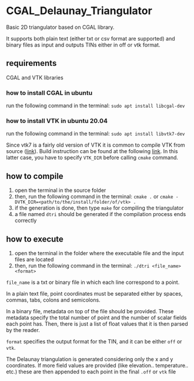 # CGAL_Delaunay_Triangulator
Basic 2D triangulator based on CGAL library.

It supports both plain text (either txt or csv format are supported) and binary files as input and outputs TINs either in off or vtk format.

## requirements

CGAL and VTK libraries

### how to install CGAL in ubuntu
run the following command in the terminal: `sudo apt install libcgal-dev`

### how to install VTK in ubuntu 20.04
run the following command in the terminal: `sudo apt install libvtk7-dev`

Since vtk7 is a fairly old version of VTK it is common to compile VTK from source ([link](https://vtk.org/download/)). 
Build instruction can be found at the following [link](https://gitlab.kitware.com/vtk/vtk/-/blob/master/Documentation/docs/build_instructions/build.md).
In this latter case, you have to specify `VTK_DIR` before calling `cmake` command.

## how to compile

1. open the terminal in the source folder
2. then, run the following command in the terminal: `cmake .` or `cmake -DVTK_DIR=<path/to/the/install/folder/of/vtk> .`
3. if the generation is done, then type `make` for compiling the triangulator
4. a file named `dtri` should be generated if the compilation process ends correctly

## how to execute

1. open the terminal in the folder where the executable file and the input files are located
2. then, run the following command in the terminal: `./dtri <file_name> <format>`

`file_name` is a txt or binary file in which each line correspond to a point.

In a plain text file, point coordinates must be separated either by spaces, commas, tabs, colons and semicolons.

In a binary file, metadata on top of the file should be provided. These metadata specify the total number of point and the number of scalar fields each point has. Then, there is just a list of float values that it is then parsed by the reader.

`format` specifies the output format for the TIN, and it can be either `off` or `vtk`.

The Delaunay triangulation is generated considering only the x and y coordinates.
If more field values are provided (like elevation.. temperature.. etc.) these are then appended
to each point in the final `.off` or `vtk` file
